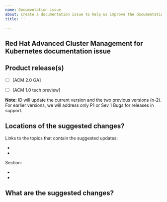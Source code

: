 ```yaml
---
name: Documentation issue
about: Create a documentation issue to help us improve the documentation
title: ''

---
```


## Red Hat Advanced Cluster Management for Kubernetes documentation issue

## Product release(s)
- [ ] [ACM 2.0 GA] 
- [ ] [ACM 1.0 tech preview]


**Note:** ID will update the current version and the two previous versions (n-2). For earlier versions, we will address only P1 or Sev 1 Bugs for releases in support.

## Locations of the suggested changes?

Links to the topics that contain the suggested updates:

*
*

Section:

*
*

## What are the suggested changes?
